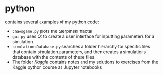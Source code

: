 # python
contains several examples of my python code:
* <code>chaosgame.py</code> plots the Sierpinski fractal
* <code>gui.py</code> uses Qt to create a user interface for inputting parameters for a simulation
* <code>simulationsDatabase.py</code> searches a folder hierarchy for specific files that contain simulation parameters, and then creates a simulations database with the contents of these files.
* The folder *Kaggle* contains notes and my solutions to exercises from the Kaggle python course as Jupyter notebooks. 
